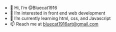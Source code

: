 - 👋 Hi, I’m @Bluecat1916
- 👀 I’m interested in front end web development
- 🌱 I’m currently learning html, css, and Javascript
- 📫 Reach me at bluecat1916art@gmail.com
